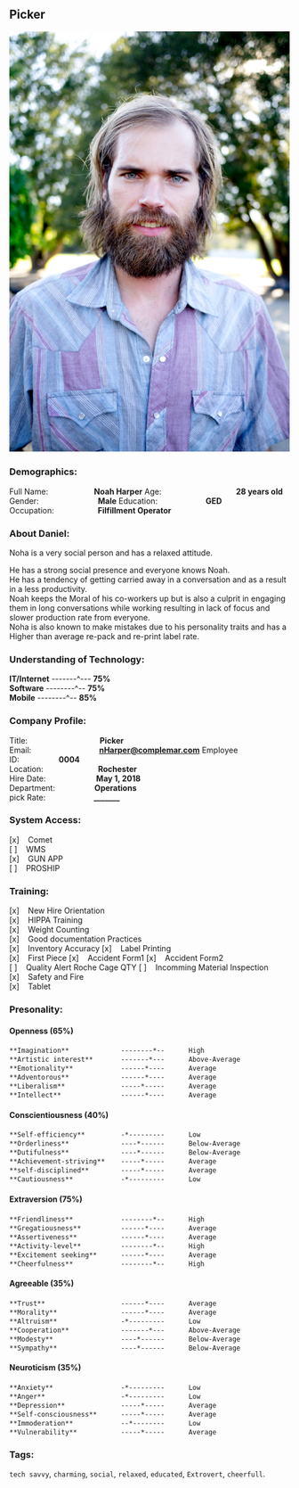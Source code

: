 ## Picker

 <!-- ![Image of Fulfillment Supervisor, Noah Harper](https://cdn.shopify.com/s/files/1/0018/5932/1925/files/images_4_2048x.jpg?v=1537463701 "Noah Harper") -->
 ![Image of Fulfillment Supervisor, Noah Harper](Noah.jpg "Noah Harper")
  
 ### Demographics:
  Full Name:&nbsp;&nbsp;&nbsp;&nbsp;&nbsp;&nbsp;&nbsp;&nbsp;&nbsp;&nbsp;&nbsp;&nbsp;&nbsp;&nbsp;&nbsp;&nbsp;&nbsp;&nbsp;&nbsp;&nbsp;&nbsp;**Noah Harper**
  Age: &nbsp;&nbsp;&nbsp;&nbsp;&nbsp;&nbsp;&nbsp;&nbsp;&nbsp;&nbsp;&nbsp;&nbsp;&nbsp;&nbsp;&nbsp;&nbsp;&nbsp;&nbsp;&nbsp;&nbsp;&nbsp;&nbsp;&nbsp;&nbsp;&nbsp;&nbsp;&nbsp;&nbsp;&nbsp;&nbsp;&nbsp;&nbsp;&nbsp;**28 years old**   
  Gender:&nbsp;&nbsp;&nbsp;&nbsp;&nbsp;&nbsp;&nbsp;&nbsp;&nbsp;&nbsp;&nbsp;&nbsp;&nbsp;&nbsp;&nbsp;&nbsp;&nbsp;&nbsp;&nbsp;&nbsp;&nbsp;&nbsp;&nbsp;&nbsp;&nbsp;&nbsp;&nbsp;**Male**
  Education:&nbsp;&nbsp;&nbsp;&nbsp;&nbsp;&nbsp;&nbsp;&nbsp;&nbsp;&nbsp;&nbsp;&nbsp;&nbsp;&nbsp;&nbsp;&nbsp;&nbsp;&nbsp;&nbsp;&nbsp;&nbsp;&nbsp;**GED**
  Occupation:&nbsp;&nbsp;&nbsp;&nbsp;&nbsp;&nbsp;&nbsp;&nbsp;&nbsp;&nbsp;&nbsp;&nbsp;&nbsp;&nbsp;&nbsp;&nbsp;&nbsp;&nbsp;&nbsp;&nbsp;**Filfillment Operator**     

 ### About Daniel:
   Noha is a very social person and has a relaxed attitude.

   He has a strong social presence and everyone knows Noah.   
   He has a tendency of getting carried away in a conversation and as a result in a less productivity.   
   Noah keeps the Moral of his co-workers up but is also a culprit in engaging them in long conversations while working resulting in lack of focus and slower production rate from everyone.    
   Noha is also known to make mistakes due to his personality traits and has a Higher than average re-pack and re-print label rate.   

 ### Understanding of Technology:
   **IT/Internet**  -------^---     **75%**   
   **Software**     --------^--     **75%**   
   **Mobile**       --------^--     **85%** 
   
  ### Company Profile:
   Title:&nbsp;&nbsp;&nbsp;&nbsp;&nbsp;&nbsp;&nbsp;&nbsp;&nbsp;&nbsp;&nbsp;&nbsp;&nbsp;&nbsp;&nbsp;&nbsp;&nbsp;&nbsp;&nbsp;&nbsp;&nbsp;&nbsp;&nbsp;&nbsp;&nbsp;&nbsp;&nbsp;&nbsp;&nbsp;&nbsp;&nbsp;&nbsp;&nbsp;**Picker**   
   Email:&nbsp;&nbsp;&nbsp;&nbsp;&nbsp;&nbsp;&nbsp;&nbsp;&nbsp;&nbsp;&nbsp;&nbsp;&nbsp;&nbsp;&nbsp;&nbsp;&nbsp;&nbsp;&nbsp;&nbsp;&nbsp;&nbsp;&nbsp;&nbsp;&nbsp;&nbsp;&nbsp;&nbsp;&nbsp;&nbsp;&nbsp;**nHarper@complemar.com**
   Employee ID:&nbsp;&nbsp;&nbsp;&nbsp;&nbsp;&nbsp;&nbsp;&nbsp;&nbsp;&nbsp;&nbsp;&nbsp;&nbsp;&nbsp;&nbsp;&nbsp;&nbsp;&nbsp;**0004**   
   Location:&nbsp;&nbsp;&nbsp;&nbsp;&nbsp;&nbsp;&nbsp;&nbsp;&nbsp;&nbsp;&nbsp;&nbsp;&nbsp;&nbsp;&nbsp;&nbsp;&nbsp;&nbsp;&nbsp;&nbsp;&nbsp;&nbsp;&nbsp;&nbsp;&nbsp;**Rochester**   
   Hire Date:&nbsp;&nbsp;&nbsp;&nbsp;&nbsp;&nbsp;&nbsp;&nbsp;&nbsp;&nbsp;&nbsp;&nbsp;&nbsp;&nbsp;&nbsp;&nbsp;&nbsp;&nbsp;&nbsp;&nbsp;&nbsp;&nbsp;&nbsp;**May 1, 2018**   
   Department:&nbsp;&nbsp;&nbsp;&nbsp;&nbsp;&nbsp;&nbsp;&nbsp;&nbsp;&nbsp;&nbsp;&nbsp;&nbsp;&nbsp;&nbsp;&nbsp;&nbsp;&nbsp;**Operations**   
   pick Rate:&nbsp;&nbsp;&nbsp;&nbsp;&nbsp;&nbsp;&nbsp;&nbsp;&nbsp;&nbsp;&nbsp;&nbsp;&nbsp;&nbsp;&nbsp;&nbsp;&nbsp;&nbsp;&nbsp;&nbsp;&nbsp;&nbsp;**_______**   
   
  ### System Access:
   [x]&nbsp;&nbsp;&nbsp;&nbsp;Comet   
   [ ]&nbsp;&nbsp;&nbsp;&nbsp;WMS   
   [x]&nbsp;&nbsp;&nbsp;&nbsp;GUN APP   
   [ ]&nbsp;&nbsp;&nbsp;&nbsp;PROSHIP   
   
  ### Training:
   [x]&nbsp;&nbsp;&nbsp;&nbsp;New Hire Orientation   
   [x]&nbsp;&nbsp;&nbsp;&nbsp;HIPPA Training   
   [x]&nbsp;&nbsp;&nbsp;&nbsp;Weight Counting   
   [x]&nbsp;&nbsp;&nbsp;&nbsp;Good documentation Practices   
   [x]&nbsp;&nbsp;&nbsp;&nbsp;Inventory Accuracy
   [x]&nbsp;&nbsp;&nbsp;&nbsp;Label Printing  
   [x]&nbsp;&nbsp;&nbsp;&nbsp;First Piece
   [x]&nbsp;&nbsp;&nbsp;&nbsp;Accident Form1
   [x]&nbsp;&nbsp;&nbsp;&nbsp;Accident Form2   
   [ ]&nbsp;&nbsp;&nbsp;&nbsp;Quality Alert Roche Cage QTY
   [ ]&nbsp;&nbsp;&nbsp;&nbsp;Incomming Material Inspection
   [x]&nbsp;&nbsp;&nbsp;&nbsp;Safety and Fire   
   [x]&nbsp;&nbsp;&nbsp;&nbsp;Tablet     

  ### Presonality:
   #### Openness                                      (65%)
    **Imagination**             --------*--      High   
    **Artistic interest**       -------*---      Above-Average   
    **Emotionality**            ------*----      Average   
    **Adventorous**             ------*----      Average   
    **Liberalism**              -----*-----      Average   
    **Intellect**               ------*----      Average   
   
   #### Conscientiousness                             (40%)
    **Self-efficiency**         -*---------      Low   
    **Orderliness**             ----*------      Below-Average   
    **Dutifulness**             ----*------      Below-Average   
    **Achievement-striving**    -----*-----      Average   
    **self-disciplined**        -----*-----      Average   
    **Cautiousness**            -*---------      Low   
   
   #### Extraversion                                  (75%)
    **Friendliness**            --------*--      High   
    **Gregatiousness**          ------*----      Average   
    **Assertiveness**           ------*----      Average   
    **Activity-level**          --------*--      High   
    **Excitement seeking**      ------*----      Average   
    **Cheerfulness**            --------*--      High   
   
   #### Agreeable                                     (35%)
    **Trust**                   ------*----      Average   
    **Morality**                ------*----      Average   
    **Altruism**                -*---------      Low   
    **Cooperation**             -------*---      Above-Average   
    **Modesty**                 ----*------      Below-Average   
    **Sympathy**                ----*------      Below-Average   
   
   #### Neuroticism                                   (35%)
    **Anxiety**                 -*---------      Low   
    **Anger**                   -*---------      Low   
    **Depression**              -----*-----      Average   
    **Self-consciousness**      -----*-----      Average   
    **Immoderation**            --*--------      Low   
    **Vulnerability**           -----*-----      Average   
    
  ### Tags:
   ```tech savvy```, ```charming```, ```social```, ```relaxed```, ```educated```, ```Extrovert```, ```cheerfull```.